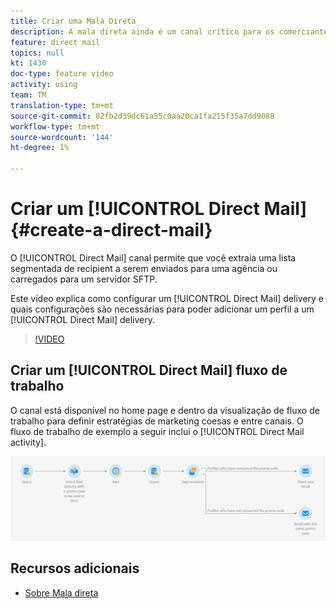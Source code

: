 ```yaml
---
title: Criar uma Mala Direta
description: A mala direta ainda é um canal crítico para os comerciantes em todo o mundo e eles podem agora orquestrar essas interações offline ao lado de suas interações online. O mesmo mecanismo que alimenta as comunicações digitais, como email e dispositivos móveis, agora também pode personalizar os remetentes diretos.
feature: direct mail
topics: null
kt: 1430
doc-type: feature video
activity: using
team: TM
translation-type: tm+mt
source-git-commit: 82fb2d39dc61a55c0aa20ca1fa215f35a7dd9088
workflow-type: tm+mt
source-wordcount: '144'
ht-degree: 1%

---
```



# Criar um [!UICONTROL Direct Mail] {#create-a-direct-mail}

O [!UICONTROL Direct Mail] canal permite que você extraia uma lista segmentada de recipient a serem enviados para uma agência ou carregados para um servidor SFTP.

Este vídeo explica como configurar um [!UICONTROL Direct Mail] delivery e quais configurações são necessárias para poder adicionar um perfil a um [!UICONTROL Direct Mail] delivery.

>[!VIDEO](https://video.tv.adobe.com/v/23417?quality=12)

## Criar um [!UICONTROL Direct Mail] fluxo de trabalho

O canal está disponível no home page e dentro da visualização de fluxo de trabalho para definir estratégias de marketing coesas e entre canais. O fluxo de trabalho de exemplo a seguir inclui o [!UICONTROL Direct Mail activity].

![Imagem do fluxo de trabalho](/help/assets/direct_mail_examplewf.png)

## Recursos adicionais

* [Sobre Mala direta](https://docs.adobe.com/content/help/en/campaign-standard/using/communication-channels/direct-mail/about-direct-mail.html)
